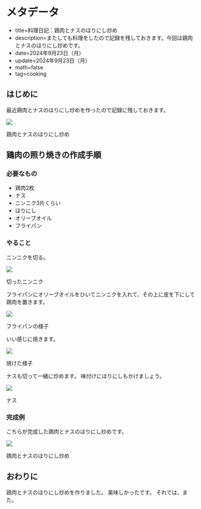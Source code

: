 # メタデータ
- title=料理日記：鶏肉とナスのほりにし炒め
- description=またしても料理をしたので記録を残しておきます。今回は鶏肉とナスのほりにし炒めです。
- date=2024年9月23日（月）
- update=2024年9月23日（月）
- math=false
- tag=cooking

## はじめに
最近鶏肉とナスのほりにし炒めを作ったので記録に残しておきます。

![](../../images/2024/20240923_5.jpg)

鶏肉とナスのほりにし炒め

## 鶏肉の照り焼きの作成手順

### 必要なもの
- 鶏肉2枚
- ナス
- ニンニク3片くらい
- ほりにし
- オリーブオイル
- フライパン

### やること
ニンニクを切る。

![](../../images/2024/20240923_1.jpg)

切ったニンニク

フライパンにオリーブオイルをひいてニンニクを入れて、その上に皮を下にして鶏肉を置きます。

![](../../images/2024/20240923_2.jpg)

フライパンの様子

いい感じに焼きます。

![](../../images/2024/20240923_3.jpg)

焼けた様子

ナスも切って一緒に炒めます。
味付けにほりにしもかけましょう。

![](../../images/2024/20240923_4.jpg)

ナス

### 完成例
こちらが完成した鶏肉とナスのほりにし炒めです。

![](../../images/2024/20240923_5.jpg)

鶏肉とナスのほりにし炒め

## おわりに
鶏肉とナスのほりにし炒めを作りました。
美味しかったです。
それでは、また。

